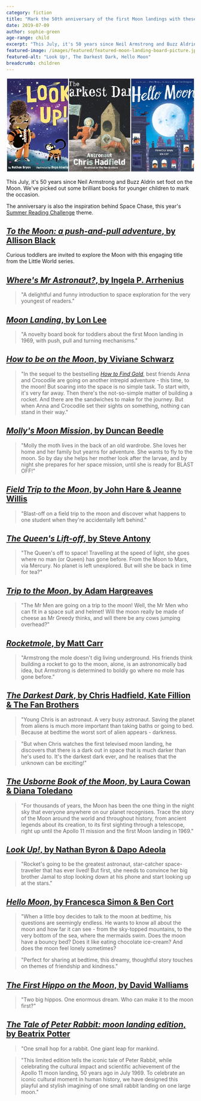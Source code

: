 ```yaml
---
category: fiction
title: "Mark the 50th anniversary of the first Moon landings with these stunning board and picture books"
date: 2019-07-09
author: sophie-green
age-range: child
excerpt: "This July, it's 50 years since Neil Armstrong and Buzz Aldrin set foot on the Moon. We've picked out some brilliant books for younger children to mark the occasion."
featured-image: /images/featured/featured-moon-landing-board-picture.jpg
featured-alt: "Look Up!, The Darkest Dark, Hello Moon"
breadcrumb: children
---
```


![Look Up!, The Darkest Dark, Hello Moon](/images/featured/featured-moon-landing-board-picture.jpg)

This July, it's 50 years since Neil Armstrong and Buzz Aldrin set foot on the Moon. We've picked out some brilliant books for younger children to mark the occasion.

The anniversary is also the inspiration behind Space Chase, this year's [Summer Reading Challenge](/src/) theme.

## [<cite>To the Moon: a push-and-pull adventure</cite>, by Allison Black](https://suffolk.spydus.co.uk/cgi-bin/spydus.exe/ENQ/OPAC/BIBENQ?BRN=2579416)

Curious toddlers are invited to explore the Moon with this engaging title from the Little World series.

## [<cite>Where's Mr Astronaut?</cite>, by Ingela P. Arrhenius](https://suffolk.spydus.co.uk/cgi-bin/spydus.exe/ENQ/OPAC/BIBENQ?BRN=2559443)

> "A delightful and funny introduction to space exploration for the very youngest of readers."

## [<cite>Moon Landing</cite>, by Lon Lee](https://suffolk.spydus.co.uk/cgi-bin/spydus.exe/ENQ/OPAC/BIBENQ?BRN=2550864)

> "A novelty board book for toddlers about the first Moon landing in 1969, with push, pull and turning mechanisms."

## [<cite>How to be on the Moon</cite>, by Viviane Schwarz](https://suffolk.spydus.co.uk/cgi-bin/spydus.exe/ENQ/OPAC/BIBENQ?BRN=2560246)

> "In the sequel to the bestselling [<cite>How to Find Gold</cite>](https://suffolk.spydus.co.uk/cgi-bin/spydus.exe/ENQ/OPAC/BIBENQ?BRN=2079720), best friends Anna and Crocodile are going on another intrepid adventure - this time, to the moon! But soaring into the space is no simple task. To start with, it's very far away. Then there's the not-so-simple matter of building a rocket. And there are the sandwiches to make for the journey. But when Anna and Crocodile set their sights on something, nothing can stand in their way."

## [<cite>Molly's Moon Mission</cite>, by Duncan Beedle](https://suffolk.spydus.co.uk/cgi-bin/spydus.exe/ENQ/OPAC/BIBENQ?BRN=2501850)

> "Molly the moth lives in the back of an old wardrobe. She loves her home and her family but yearns for adventure. She wants to fly to the moon. So by day she helps her mother look after the larvae, and by night she prepares for her space mission, until she is ready for BLAST OFF!"

## [<cite>Field Trip to the Moon</cite>, by John Hare & Jeanne Willis](https://suffolk.spydus.co.uk/cgi-bin/spydus.exe/ENQ/OPAC/BIBENQ?BRN=2548830)

> "Blast-off on a field trip to the moon and discover what happens to one student when they're accidentally left behind."

## [<cite>The Queen's Lift-off</cite>, by Steve Antony](https://suffolk.spydus.co.uk/cgi-bin/spydus.exe/ENQ/OPAC/BIBENQ?BRN=2517790)

> "The Queen's off to space! Travelling at the speed of light, she goes where no man (or Queen) has gone before. From the Moon to Mars, via Mercury. No planet is left unexplored. But will she be back in time for tea?"

## [<cite>Trip to the Moon</cite>, by Adam Hargreaves](https://suffolk.spydus.co.uk/cgi-bin/spydus.exe/ENQ/OPAC/BIBENQ?BRN=2562113)

> "The Mr Men are going on a trip to the moon! Well, the Mr Men who can fit in a space suit and helmet! Will the moon really be made of cheese as Mr Greedy thinks, and will there be any cows jumping overhead?"

## [<cite>Rocketmole</cite>, by Matt Carr](https://suffolk.spydus.co.uk/cgi-bin/spydus.exe/ENQ/OPAC/BIBENQ?BRN=2537440)

> "Armstrong the mole doesn't dig living underground. His friends think building a rocket to go to the moon, alone, is an astronomically bad idea, but Armstrong is determined to boldly go where no mole has gone before."

## [<cite>The Darkest Dark</cite>, by Chris Hadfield, Kate Fillion & The Fan Brothers](https://suffolk.spydus.co.uk/cgi-bin/spydus.exe/ENQ/OPAC/BIBENQ?BRN=2160823)

> "Young Chris is an astronaut. A very busy astronaut. Saving the planet from aliens is much more important than taking baths or going to bed. Because at bedtime the worst sort of alien appears - darkness.

> "But when Chris watches the first televised moon landing, he discovers that there is a dark out in space that is much darker than he's used to. It's the darkest dark ever, and he realises that the unknown can be exciting!"

## [<cite>The Usborne Book of the Moon</cite>, by Laura Cowan & Diana Toledano](https://suffolk.spydus.co.uk/cgi-bin/spydus.exe/ENQ/OPAC/BIBENQ?BRN=2550839)

> "For thousands of years, the Moon has been the one thing in the night sky that everyone anywhere on our planet recognises. Trace the story of the Moon around the world and throughout history, from ancient legends about its creation, to its first sighting through a telescope, right up until the Apollo 11 mission and the first Moon landing in 1969."

## [<cite>Look Up!</cite>, by Nathan Byron & Dapo Adeola](https://suffolk.spydus.co.uk/cgi-bin/spydus.exe/ENQ/OPAC/BIBENQ?BRN=2563657)

> "Rocket's going to be the greatest astronaut, star-catcher space-traveller that has ever lived! But first, she needs to convince her big brother Jamal to stop looking down at his phone and start looking up at the stars."

## [<cite>Hello Moon</cite>, by Francesca Simon & Ben Cort](https://suffolk.spydus.co.uk/cgi-bin/spydus.exe/ENQ/OPAC/BIBENQ?BRN=2596996)

> "When a little boy decides to talk to the moon at bedtime, his questions are seemingly endless. He wants to know all about the moon and how far it can see - from the sky-topped mountains, to the very bottom of the sea, where the mermaids swim. Does the moon have a bouncy bed? Does it like eating chocolate ice-cream? And does the moon feel lonely sometimes?

> "Perfect for sharing at bedtime, this dreamy, thoughtful story touches on themes of friendship and kindness."

## [<cite>The First Hippo on the Moon</cite>, by David Walliams](https://suffolk.spydus.co.uk/cgi-bin/spydus.exe/ENQ/OPAC/BIBENQ?BRN=1933265)

> "Two big hippos. One enormous dream. Who can make it to the moon first?"

## [<cite>The Tale of Peter Rabbit: moon landing edition</cite>, by Beatrix Potter](https://suffolk.spydus.co.uk/cgi-bin/spydus.exe/ENQ/OPAC/BIBENQ?BRN=2500865)

> "One small hop for a rabbit. One giant leap for mankind.

> "This limited edition tells the iconic tale of Peter Rabbit, while celebrating the cultural impact and scientific achievement of the Apollo 11 moon landing, 50 years ago in July 1969. To celebrate an iconic cultural moment in human history, we have designed this playful and stylish imagining of one small rabbit landing on one large moon."
